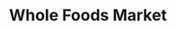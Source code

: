 ---
title: "Whole Foods Market"
url: /asheville/whole-foods-market-merrimon-avenue/
shop: supermarket
---